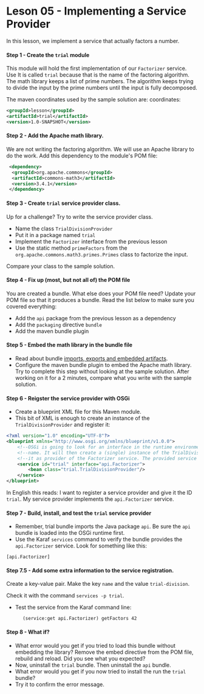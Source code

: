# Leson 05 - Implementing a Service Provider
In this lesson, we implement a service that actually factors a number. 
 
 #### Step 1 - Create the `trial` module
 This module will hold the first implementation of our `Factorizer` service. Use It is called
 `trial` because that is the name of the factoring algorithm. The math library keeps a 
 list of prime numbers. The algorithm keeps trying to divide the input by the prime numbers
 until the input is fully decomposed.
 
 The maven coordinates used by the sample solution are:
 coordinates:
 
 ```xml
<groupId>lesson</groupId>
<artifactId>trial</artifactId>
<version>1.0-SNAPSHOT</version>
```


#### Step 2 - Add the Apache math library.
We are not writing the factoring algorithm. We will use an Apache library to do the work.
Add this dependency to the module's POM file:

```xml
 <dependency>
  <groupId>org.apache.commons</groupId>
  <artifactId>commons-math3</artifactId>
  <version>3.4.1</version>
 </dependency>
 ```

#### Step 3 - Create `trial` service provider class.
Up for a challenge? Try to write the service provider class.
 * Name the class `TrialDivisionProvider` 
 * Put it in a package named `trial`
 * Implement the `Factorizer` interface from the previous lesson
 * Use the static method `primeFactors` from the `org.apache.commons.math3.primes.Primes` class
 to factorize the input.
 
Compare your class to the sample solution.
 
#### Step 4 - Fix up (most, but not all of) the POM file
You are created a bundle. What else does your POM file need?
Update your POM file so that it produces a bundle. 
Read the list below to make sure you covered everything:

 * Add the `api` package from the previous lesson as a dependency
 * Add the `packaging` directive `bundle` 
 * Add the maven bundle plugin
 
#### Step 5 - Embed the math library in the bundle file
* Read about bundle [imports, exports and embedded artifacts](imports-exports-and-embedding.md).
* Configure the maven bundle plugin to embed the Apache math library. Try to complete this 
step without looking at the sample solution. After working on it for a 2 minutes, compare
what you write with the sample solution.

#### Step 6 - Reigster the service provider with OSGi
* Create a blueprint XML file for this Maven module.
* This bit of XML is enough to create an instance of the `TrialDivisionProvider` and register it:
```xml
<?xml version="1.0" encoding="UTF-8"?>
<blueprint xmlns="http://www.osgi.org/xmlns/blueprint/v1.0.0">
    <!--OSGi is going to look for an interface in the runtime environment with the provided package/class-->
    <!--name. It will then create a (single) instance of the TrialDivisionProvider class and "advertise"-->
    <!--it as provider of the Factorizer service. The provided service can be referred to by its ID, "trial".-->
    <service id="trial" interface="api.Factorizer">
        <bean class="trial.TrialDivisionProvider"/>
    </service>
</blueprint>
```
In English this reads: I want to register a service provider and give it the ID `trial`. 
My service provider implements the `api.Factorizer` service. 

#### Step 7 - Build, install, and test the `trial` service provider
* Remember, trial bundle imports the Java package `api`. Be sure the `api` bundle is loaded 
into the OSGi runtime first.
* Use the Karaf `services` command to verify the bundle provides the `api.Factorizer` service. 
Look for something like this:

```trial provides:
[api.Factorizer] 
```

#### Step 7.5 - Add some extra information to the service registration. 
Create a key-value pair. Make the key `name` and the value `trial-division`. 

Check it with the command `services -p trial`.


* Test the service from the Karaf command line:

```text
      (service:get api.Factorizer) getFactors 42
```

#### Step 8 - What if?
* What error would you get if you tried to load this bundle without embedding the library? Remove
 the embed directive from the POM file, rebuild and reload. Did you see what you expected?
* Now, uninstall the `trial` bundle. Then uninstall the `api` bundle.
* What error would you get if you now tried to install the run the `trial` bundle?
* Try it to confirm the error message.
